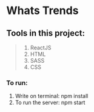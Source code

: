 # Whats Trends

## Tools in this project:
> 1. ReactJS
> 2. HTML
> 3. SASS
> 4. CSS

### To run:
  1. Write on terminal: npm install
  2. To run the server: npm start

